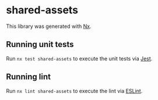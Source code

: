 # shared-assets

This library was generated with [Nx](https://nx.dev).


## Running unit tests

Run `nx test shared-assets` to execute the unit tests via [Jest](https://jestjs.io).


## Running lint

Run `nx lint shared-assets` to execute the lint via [ESLint](https://eslint.org/).

